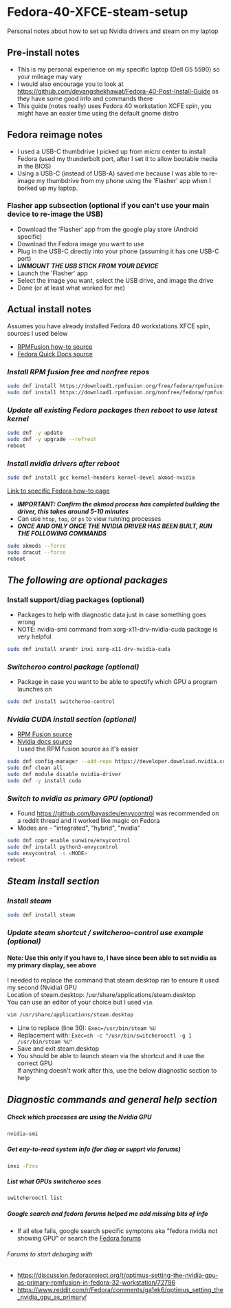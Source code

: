 # Fedora-40-XFCE-steam-setup
Personal notes about how to set up Nvidia drivers and steam on my laptop
## Pre-install notes
* This is my personal experience on my specific laptop (Dell G5 5590) so your mileage may vary
* I would also encourage you to look at https://github.com/devangshekhawat/Fedora-40-Post-Install-Guide as they have some good info and commands there
* This guide (notes really) uses Fedora 40 workstation XCFE spin, you might have an easier time using the default gnome distro
## Fedora reimage notes
* I used a USB-C thumbdrive I picked up from micro center to install Fedora (used my thunderbolt port, after I set it to allow bootable media in the BIOS)
* Using a USB-C (instead of USB-A) saved me because I was able to re-image my thumbdrive from my phone using the 'Flasher' app when I borked up my laptop.
### Flasher app subsection (optional if you can't use your main device to re-image the USB)
* Download the 'Flasher' app from the google play store (Android specific)
* Download the Fedora image you want to use
* Plug in the USB-C directly into your phone (assuming it has one USB-C port)
* **_UNMOUNT THE USB STICK FROM YOUR DEVICE_**
* Launch the 'Flasher' app
* Select the image you want, select the USB drive, and image the drive
* Done (or at least what worked for me)
## Actual install notes
Assumes you have already installed Fedora 40 workstations XFCE spin, sources I used below
- [RPMFusion how-to source](https://rpmfusion.org/Howto/NVIDIA "RPM Fusion Instructions")
- [Fedora Quick Docs source](https://docs.fedoraproject.org/en-US/quick-docs/set-nvidia-as-primary-gpu-on-optimus-based-laptops/ "Fedora Docs")
### _Install RPM fusion free and nonfree repos_
```bash
sudo dnf install https://download1.rpmfusion.org/free/fedora/rpmfusion-free-release-$(rpm -E %fedora).noarch.rpm
sudo dnf install https://download1.rpmfusion.org/nonfree/fedora/rpmfusion-nonfree-release-$(rpm -E %fedora).noarch.rpm
```
### _Update all existing Fedora packages then reboot to use latest kernel_
```bash
sudo dnf -y update
sudo dnf -y upgrade --refresh
reboot
```
### _Install nvidia drivers after reboot_
```bash
sudo dnf install gcc kernel-headers kernel-devel akmod-nvidia
```
[Link to specific Fedora how-to page](https://docs.fedoraproject.org/en-US/quick-docs/set-nvidia-as-primary-gpu-on-optimus-based-laptops/#_step_5_wait_for_the_kernel_modules_to_load_up)
* **_IMPORTANT: Confirm the akmod process has completed building the driver, this takes around 5-10 minutes_**
* Can use `htop`, `top`, or `ps` to view running processes
* **_ONCE AND ONLY ONCE THE NVIDIA DRIVER HAS BEEN BUILT, RUN THE FOLLOWING COMMANDS_**
```bash
sudo akmods --force
sudo dracut --force
reboot
```
## _The following are optional packages_
### **Install support/diag packages (optional)**
* Packages to help with diagnostic data just in case something goes wrong
* NOTE: nvidia-smi command from xorg-x11-drv-nvidia-cuda package is very helpful
```bash
sudo dnf install xrandr inxi xorg-x11-drv-nvidia-cuda
```
### _Switcheroo control package (optional)_
* Package in case you want to be able to spectify which GPU a program launches on
```bash
sudo dnf install switcheroo-control
```
### _Nvidia CUDA install section (optional)_
- [RPM Fusion source](https://rpmfusion.org/Howto/CUDA)
- [Nvidia docs source](https://docs.nvidia.com/cuda/cuda-installation-guide-linux/index.html#fedora)\
I used the RPM fusion source as it's easier
```bash
sudo dnf config-manager --add-repo https://developer.download.nvidia.com/compute/cuda/repos/fedora39/x86_64/cuda-fedora39.repo
sudo dnf clean all
sudo dnf module disable nvidia-driver
sudo dnf -y install cuda
```
### _Switch to nvidia as primary GPU (optional)_
- Found https://github.com/bayasdev/envycontrol was recommended on a reddit thread and it worked like magic on Fedora
- Modes are - "integrated", "hybrid", "nvidia"
```bash
sudo dnf copr enable sunwire/envycontrol
sudo dnf install python3-envycontrol
sudo envycontrol -s <MODE>
reboot
```
## _Steam install section_
### _Install steam_
```bash
sudo dnf install steam
```
### _Update steam shortcut / switcheroo-control use example (optional)_
#### Note: Use this only if you have to, I have since been able to set nvidia as my primary display, see above
I needed to replace the command that steam.desktop ran to ensure it used my second (Nvidia) GPU\
Location of steam.desktop: /usr/share/applications/steam.desktop\
You can use an editor of your choice but I used `vim`
```bash
vim /usr/share/applications/steam.desktop
```
* Line to replace (line 30): `Exec=/usr/bin/steam %U`
* Replacement with: `Exec=sh -c "/usr/bin/switcherooctl -g 1 /usr/bin/steam %U"`
* Save and exit steam.desktop
* You should be able to launch steam via the shortcut and it use the correct GPU\
If anything doesn't work after this, use the below diagnostic section to help
## _Diagnostic commands and general help section_
##### Check which processes are using the Nvidia GPU
```bash
nvidia-smi
```
##### Get eay-to-read system info (for diag or supprt via forums)
```bash
inxi -Fzxx
```
##### List what GPUs switcheroo sees
```bash
switcherooctl list
```
##### Google search and fedora forums helped me add missing bits of info
* If all else fails, google search specific symptons aka "fedora nvidia not showing GPU" or search the [Fedora forums](https://discussion.fedoraproject.org)
###### Forums to start debuging with
* https://discussion.fedoraproject.org/t/optimus-setting-the-nvidia-gpu-as-primary-rpmfusion-in-fedora-32-workstation/72796
* https://www.reddit.com/r/Fedora/comments/ga1ek6/optimus_setting_the_nvidia_gpu_as_primary/
